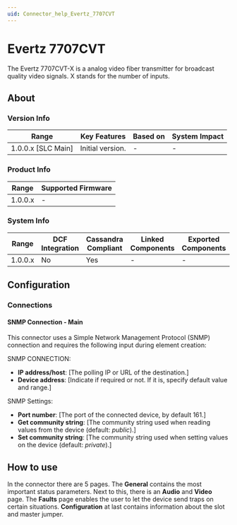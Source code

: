```yaml
---
uid: Connector_help_Evertz_7707CVT
---
```

# Evertz 7707CVT

The Evertz 7707CVT-X is a analog video fiber transmitter for broadcast quality video signals. X stands for the number of inputs.

## About

### Version Info

| Range            | Key Features | Based on | System Impact |
|----------------------|------------------|--------------|-------------------|
| 1.0.0.x [SLC Main] | Initial version. | -           | -                |

### Product Info

| Range | Supported Firmware |
|-----------|------------------------|
| 1.0.0.x   | -                     |

### System Info

| Range | DCF Integration | Cassandra Compliant | Linked Components | Exported Components |
|-----------|---------------------|-------------------------|-----------------------|-------------------------|
| 1.0.0.x   | No                  | Yes                     | -                    | -                      |

## Configuration

### Connections

#### SNMP Connection - Main

This connector uses a Simple Network Management Protocol (SNMP) connection and requires the following input during element creation:

SNMP CONNECTION:

- **IP address/host**: [The polling IP or URL of the destination.]
- **Device address**: [Indicate if required or not. If it is, specify default value and range.]

SNMP Settings:

- **Port number**: [The port of the connected device, by default 161.]
- **Get community string**: [The community string used when reading values from the device (default: *public*).]
- **Set community string**: [The community string used when setting values on the device (default: *private*).]

## How to use

In the connector there are 5 pages. The **General** contains the most important status parameters. Next to this, there is an **Audio** and **Video** page. The **Faults** page enables the user to let the device send traps on certain situations. **Configuration** at last contains information about the slot and master jumper. 

